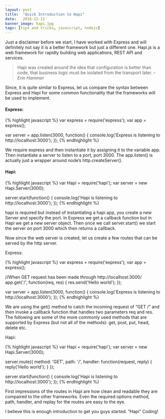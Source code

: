```yaml
---
layout: post
title:  "Quick Introduction to Hapi"
date:   2016-12-12
banner_image: hapi.jpg
tags: [tips and tricks, javascript, nodejs]
---
```


Just a disclaimer before we start, I have worked with Express and will definitely not say it is a better framework but just a different one. Hapi.js is a web framework for rapidly building web applications, REST API and services.

> Hapi was created around the idea that configuration is better than code, that business logic must be isolated from the transport later. – <cite>Erin Hammer</cite>



Since, it is quite similar to Express, let us compare the syntax between Express and Hapi for some common functionality that the frameworks will be used to implement.

<!--more-->

#### Express:

{% highlight javascript %}
var express = require('express');
var app = express();

var server = app.listen(3000, function() {
    console.log('Express is listening to http://localhost:3000');
});
{% endhighlight %}

We require express and then instantiate it by assigning it to the variable app. Then instantiate a server to listen to a port, port 3000. The app.listen() is actually just a wrapper around node’s http.createServer().

#### Hapi:

{% highlight javascript %}
var Hapi = require('hapi');
var server = new Hapi.Server(3000);

server.start(function() {
    console.log('Hapi is listening to http://localhost:3000');
});
{% endhighlight %}

hapi is required but instead of instantiating a hapi app, you create a new Server and specify the port. In Express we get a callback function but in Hapi we get a new server object. Then once we call server.start() we start the server on port 3000 which then returns a callback.

Now since the web server is created, let us create a few routes that can be served by the http server.

Express:

{% highlight javascript %}
var express = require('express');
var app = express();

//When GET request has been made through http://localhost:3000/
app.get('/', function(req, res) {
    res.send('Hello world');
});

var server = app.listen(3000, function() {
    console.log('Express is listening to http://localhost:3000');
});
{% endhighlight %}

We are using the get() method to catch the incoming request of “GET /” and then invoke a callback function that handles two parameters req and res. The following are some of the more commonly used methods that are supported by Express (but not all of the methods): get, post, put, head, delete etc.

Hapi:

{% highlight javascript %}
var Hapi = require('hapi');
var server = new Hapi.Server(3000);

server.route({
    method: 'GET',
    path: '/',
    handler: function(request, reply) {
        reply('Hello world');
    }
});

server.start(function() {
    console.log('Hapi is listening to http://localhost:3000');
});
{% endhighlight %}

First impressions of the routes in Hapi are how clean and readable they are compaired to the other frameworks. Even the required options method, path, handler, and replay for the routes are easy to the eye.

I believe this is enough introduction to get you guys started. “Hapi” Coding!